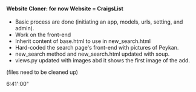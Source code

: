 #### Website Cloner: for now Website = CraigsList

- Basic process are done (initiating an app, models, urls, setting, and admin).
- Work on the front-end
- Inherit content of base.html to use in new_search.html
- Hard-coded the search page's front-end with pictures of Peykan.
- new_search method and new_search.html updated with soup.
- views.py updated with images abd it shows the first image of the add.

(files need to be cleaned up)

6:41':00"